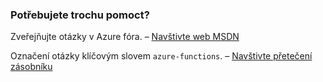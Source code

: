 ### <a name="need-some-help"></a>Potřebujete trochu pomoct?

Zveřejňujte otázky v Azure fóra. – [Navštivte web MSDN](http://go.microsoft.com/fwlink/?LinkId=780719)

Označení otázky klíčovým slovem `azure-functions`. – [Navštivte přetečení zásobníku](http://stackoverflow.com/questions/tagged/azure-functions)